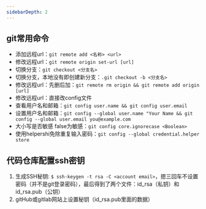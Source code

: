 ```yaml
---
sidebarDepth: 2
---
```

## git常用命令
* 添加远程url：`git remote add <名称> <url>`
* 修改远程url：`git remote origin set-url [url]`
* 切换分支：`git checkout <分支名>`
* 切换分支，本地没有即创建新分支：`.git checkout -b <分支名>`
* 修改远程url：先删后加：`git remote rm origin && git remote add origin [url]`
* 修改远程url：直接改config文件
* 查看用户名和邮箱：`git config user.name && git config user.email`
* 设置用户名和邮箱：`git config --global user.name "Your Name && git config --global user.email you@example.com`
* 大小写是否敏感  false为敏感：`git config core.ignorecase <Boolean>`
* 使用helpershi免除重复输入密码：`git config --global credential.helper store`

## 代码仓库配置ssh密钥
1. 生成SSH秘钥: `$ ssh-keygen -t rsa -C <account email>`，摁三回车不设置密码（并不是git登录密码），最后得到了两个文件：id_rsa（私钥）和id_rsa.pub（公钥）
2. gitHub或gitlab网站上设置秘钥（id_rsa.pub里面的数据）